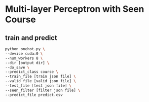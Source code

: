 # Multi-layer Perceptron with Seen Course

## train and predict

```bash
python onehot.py \
--device cuda:0 \
--num_workers 8 \
--dir [output dir] \
--do_save \
--predict_class course \
--train_file [train json file] \
--valid_file [valid json file] \
--test_file [test json file] \
--seen_filter [filter json file] \
--predict_file predict.csv
```
